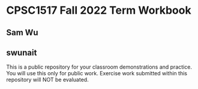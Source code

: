 # CPSC1517 Fall 2022 Term Workbook

## Sam Wu

## swunait

This is a public repository for your classroom demonstrations and practice. You will use this only for public work. Exercise work submitted within this repository will NOT be evaluated.
